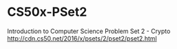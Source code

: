 # CS50x-PSet2
Introduction to Computer Science Problem Set 2 - Crypto
http://cdn.cs50.net/2016/x/psets/2/pset2/pset2.html
